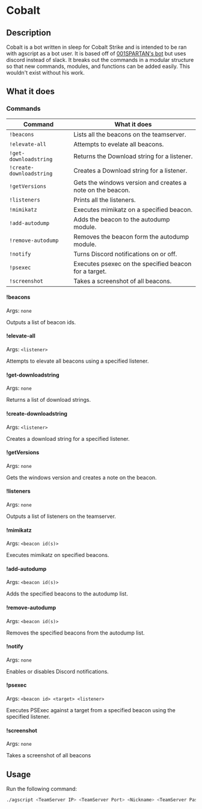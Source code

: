 # Cobalt

## Description
Cobalt is a bot written in sleep for Cobalt Strike and is intended to be ran with agscript as a bot user. It is based off of [001SPARTAN's bot](https://github.com/001SPARTaN/aggressor_scripts) but uses discord instead of slack. It breaks out the commands in a modular structure so that new commands, modules, and functions can be added easily. This wouldn't exist without his work.

## What it does

### Commands
| Command                 | What it does                                               |
|-------------------------|------------------------------------------------------------|
|`!beacons`               | Lists all the beacons on the teamserver.                   |
|`!elevate-all`           | Attempts to evelate all beacons.                           |
|`!get-downloadstring`    | Returns the Download string for a listener.                |
|`!create-downloadstring` | Creates a Download string for a listener.                  |
|`!getVersions`           | Gets the windows version and creates a note on the beacon. |
|`!listeners`             | Prints all the listeners.                                  |
|`!mimikatz`              | Executes mimikatz on a specified beacon.                   |
|`!add-autodump`          | Adds the beacon to the autodump module.                    |
|`!remove-autodump`       | Removes the beacon form the autodump module.               |
|`!notify`                | Turns Discord notifications on or off.                     |
|`!psexec`                | Executes psexec on the specified beacon for a target.      |
|`!screenshot`            | Takes a screenshot of all beacons.                         |

#### !beacons
Args: `none`

Outputs a list of beacon ids.

#### !elevate-all
Args: `<listener>`

Attempts to elevate all beacons using a specified listener.

#### !get-downloadstring
Args: `none`

Returns a list of download strings.

#### !create-downloadstring
Args: `<listener>`

Creates a download string for a specified listener.

#### !getVersions
Args: `none`

Gets the windows version and creates a note on the beacon.

#### !listeners
Args: `none`

Outputs a list of listeners on the teamserver.

#### !mimikatz
Args: `<beacon id(s)>`

Executes mimikatz on specified beacons. 

#### !add-autodump
Args: `<beacon id(s)>`

Adds the specified beacons to the autodump list.

#### !remove-autodump
Args: `<beacon id(s)>`

Removes the specified beacons from the autodump list.

#### !notify
Args: `none`

Enables or disables Discord notifications.

#### !psexec
Args: `<beacon id> <target> <listener>`

Executes PSExec against a target from a specified beacon using the specified listener.

#### !screenshot
Args: `none`

Takes a screenshot of all beacons

## Usage
Run the following command:

```bash
./agscript <TeamServer IP> <TeamServer Port> <Nickname> <TeamServer Pass> <location of bot>/bot.cna 
```